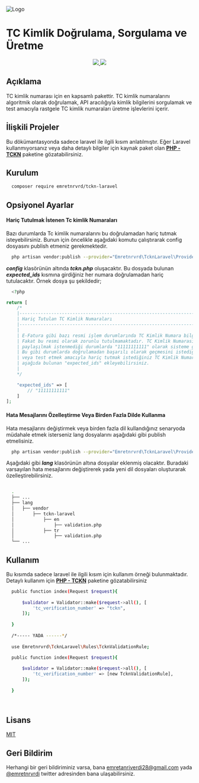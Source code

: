 ![Logo](https://repository-images.githubusercontent.com/633114975/460961eb-db77-4f3d-baa7-2877d6f610b6)

    
# TC Kimlik Doğrulama, Sorgulama ve Üretme

<div align="center">
  <a href="https://github.com/emretnrvrd/tckn-php/blob/main/LICENSE"> 
    <img src="https://img.shields.io/badge/License-MIT-green.svg">
  </a>
  <a href="https://github.com/emretnrvrd/tckn-php/blob/main/composer.json"> 
    <img src="https://img.shields.io/badge/Laravel->=9.0-blue">
  </a>
</div>

## Açıklama

TC kimlik numarası için en kapsamlı pakettir. TC kimlik numaralarını algoritmik olarak doğrulamak, API aracılığıyla kimlik bilgilerini sorgulamak ve test amacıyla rastgele TC kimlik numaraları üretme işlevlerini içerir.

## İlişkili Projeler

Bu dökümantasyonda sadece laravel ile ilgili kısım anlatılmıştır. Eğer Laravel kullanmıyorsanız veya daha detaylı bilgiler için kaynak paket olan <b>[PHP - TCKN](https://github.com/emretnrvrd/tckn-php)</b> paketine gözatabilirsiniz.
  
## Kurulum 

```bash 
  composer require emretnrvrd/tckn-laravel
```
    

## Opsiyonel Ayarlar 

#### Hariç Tutulmak İstenen Tc kimlik Numaraları

Bazı durumlarda Tc kimlik numaralarını bu doğrulamadan hariç tutmak isteyebilirsiniz. Bunun için öncelikle aşağıdaki komutu çalıştırarak config dosyasını publish etmeniz gerekmektedir.

```bash 
  php artisan vendor:publish --provider="Emretnrvrd\TcknLaravel\Providers\TcknServiceProvider" --tag="config"
```

<i><b>config</b></i> klasörünün altında <i><b>tckn.php</b></i> oluşacaktır. Bu dosyada bulunan <i><b>expected_ids</b></i> kısmına girdiğiniz her numara doğrulamadan hariç tutulacaktır. Örnek dosya şu şekildedir;

```php 
  <?php

return [
    /*
    |--------------------------------------------------------------------------
    | Hariç Tutulan TC Kimlik Numaraları
    |--------------------------------------------------------------------------
    |
    | E-Fatura gibi bazı resmi işlem durumlarında TC Kimlik Numara bilgisi istenmektedir.
    | Fakat bu resmi olarak zorunlu tutulmamaktadır. TC Kimlik Numarası
    | paylaşılmak istenmediği durumlarda "11111111111" olarak sisteme girilmelidir.
    | Bu gibi durumlarda doğrulamadan başarılı olarak geçmesini istediğiniz
    | veya test etmek amacıyla hariç tutmak istediğiniz TC Kimlik Numaralarını
    | aşağıda bulunan "expected_ids" ekleyebilirsiniz.
    |
    */

    "expected_ids" => [
        // "11111111111"
    ]
];
```
#### Hata Mesajlarını Özelleştirme Veya Birden Fazla Dilde Kullanma 

Hata mesajlarını değiştirmek veya birden fazla dil kullandığınız senaryoda müdahale etmek isterseniz lang dosyalarını aşağıdaki gibi publish etmelisiniz.

```bash 
  php artisan vendor:publish --provider="Emretnrvrd\TcknLaravel\Providers\TcknServiceProvider" --tag="lang"
```
Aşağıdaki gibi <i><b>lang</b></i> klasörünün altına dosyalar eklenmiş olacaktır. Buradaki varsayılan hata mesajlarını değiştirerek yada yeni dil dosyaları oluşturarak özelleştirebilirsiniz.

```bash 

  .
  ├── ...
  ├── lang
  │   ├── vendor
  │       ├── tckn-laravel
  │           ├── en
  │               ├── validation.php
  │           ├── tr
  │               ├── validation.php
  └── ...

```

## Kullanım
Bu kısımda sadece laravel ile ilgili kısım için kullanım örneği bulunmaktadır. Detaylı kullanım için <b>[PHP - TCKN](https://github.com/emretnrvrd/tckn-php)</b> paketine gözatabilirsiniz
<br>

```bash 
  public function index(Request $request){
  
      $validator = Validator::make($request->all(), [
          'tc_verification_number' => "tckn",
      ]);
      
  }
  
  /*----- YADA ------*/
  
  use Emretnrvrd\TcknLaravel\Rules\TcknValidationRule;

  public function index(Request $request){
  
      $validator = Validator::make($request->all(), [
          'tc_verification_number' => [new TcknValidationRule],
      ]);
      
  }
  
  
```


## Lisans

[MIT](https://github.com/emretnrvrd/tckn-php/blob/main/LICENSE)

  
## Geri Bildirim

Herhangi bir geri bildiriminiz varsa, bana emretanriverdi28@gmail.com yada [@emretnrvrdi](https://twitter.com/emretnrvrdi) twitter adresinden bana ulaşabilirsiniz.

  

